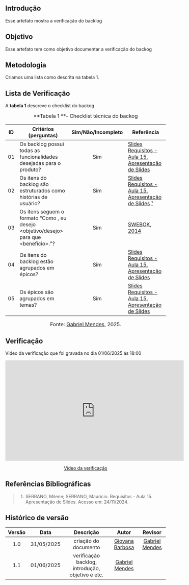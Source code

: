 ## Introdução

Esse artefato mostra a verificação do backlog

## Objetivo

Esse artefato tem como objetivo documentar a verificação do backog

## Metodologia

Criamos uma lista como descrita na tabela 1.

## Lista de Verificação

A **tabela 1** descreve o checklist do backog

<font size="3"><p style="text-align: center">**Tabela 1 **- Checklist técnica do backog </p></font>

| ID | Critérios (perguntas)                                                                                                                   | Sim/Não/Incompleto | Referência |
| :-: | --------------------------------------------------------------------------------------------------------------------------------------- | :----------------: | ---------- |
|01|             Os backlog possui todas as funcionalidades desejadas para o produto?             |Sim| [Slides Requisitos - Aula 15. Apresentação de Slides](../../../assets/verificação/backlog1.png)  |
|02|               Os itens do backlog são estruturados como histórias de usuário?                | Sim|[Slides Requisitos - Aula 15. Apresentação de Slides](../../../assets/verificação/backlog2.png) [¹](#ref1)  |
|03| Os itens seguem o formato “Como <papel>, eu desejo <objetivo/desejo> para que <benefício>.”? | Sim|[SWEBOK, 2014](../../../assets/verificação/backlog3.png)                   |
|04|                        Os itens do backlog estão agrupados em épicos?                        | Sim|[Slides Requisitos - Aula 15. Apresentação de Slides](../../../assets/verificação/backlog4.png)  |
|05|                              Os épicos são agrupados em temas?                               | Sim|[Slides Requisitos - Aula 15. Apresentação de Slides](../../../assets/verificação/backlog4.png)     |


<font size="3"><p style="text-align: center">Fonte: [Gabriel Mendes](https://github.com/gbevi), 2025.</p></font>

<a name="ref1"></a>

## Verificação 

Video da verificação  que foi gravada no dia 01/06/2025 ás 18:00
 
<p style="text-align: center"><iframe width="560" height="315" src="https://youtube.com/embed/8k8q4UnctC8" title="YouTube video player" frameborder="0" allow="accelerometer; autoplay; clipboard-write; encrypted-media; gyroscope; picture-in-picture; web-share" referrerpolicy="strict-origin-when-cross-origin" allowfullscreen></iframe></p>
 <p style="text-align: center"><a href="https://youtu.be/8k8q4UnctC8" target="blanket">Vídeo da verificação </a></p>

## Referências Bibliográficas
> 1. <a id="ref1"></a> SERRANO, Milene; SERRANO, Maurício. Requisitos - Aula 15. Apresentação de Slides. Acesso em: 24/11/2024.

## Histórico de versão

| Versão |    Data    |       Descrição        |                     Autor                      |                  Revisor                   |
| :----: | :--------: | :--------------------: | :--------------------------------------------: | :----------------------------------------: |
|  1.0   | 31/05/2025 | criação do documento |  [Giovana Barbosa](https://github.com/gio221)   |[Gabriel Mendes](https://github.com/gbevi)  |
|1.1|01/06/2025 | verificação backlog, introdução, objetivo e etc.|  [Gabriel Mendes](https://github.com/gbevi)   | |
